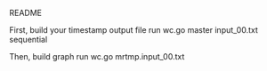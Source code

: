 README

First, build your timestamp output file
run wc.go master input_00.txt sequential

Then, build graph
run wc.go mrtmp.input_00.txt
